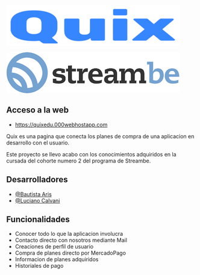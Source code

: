 ![Quix](logoquix.png)

![Streambe](logostreambe.png)

## Acceso a la web 
- https://quixedu.000webhostapp.com


Quix es una pagina que conecta los planes de compra de una aplicacion en desarrollo con el usuario.

Este proyecto se llevo acabo con los conocimientos adquiridos en la cursada del cohorte numero 2 del programa de Streambe.

## Desarrolladores

- [@Bautista Aris](https://github.com/lennyaris)
- [@Luciano Calvani](https://github.com/luchocalvani)


## Funcionalidades
- Conocer todo lo que la aplicacion involucra
- Contacto directo con nosotros mediante Mail
- Creaciones de perfil de usuario
- Compra de planes directo por MercadoPago
- Informacion de planes adquiridos 
- Historiales de pago

